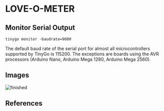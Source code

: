 # LOVE-O-METER

## Monitor Serial Output

```
tinygo monitor -baudrate=9600
```

The default baud rate of the serial port for almost all microcontrollers supported by TinyGo is 115200.
The exceptions are boards using the AVR processors (Arduino Nano, Arduino Mega 1280, Arduino Mega 2560).

## Images

![finished](./assets/finished.png)

## References
